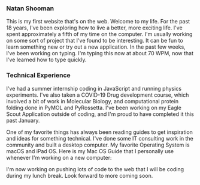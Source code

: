 ### Natan Shooman
This is my first website that's on the web. Welcome to my life. For the past 18 years, I've been exploring how to live a better, more exciting life.
I've spent approximately a fifth of my time on the computer. I'm usually working on some sort of project that I've found to be interesting. It can be fun to learn something new or try out a new application. In the past few weeks, I've been working on typing. I'm typing this now at about 70 WPM, now that I've learned how to type quickly. 

### Technical Experience

I've had a summer internship coding in JavaScript and running physics experiments. I've also taken a COVID-19 Drug development course, which involved a bit of work in Molecular Biology, and computational protein folding done in PyMOL and PyRossetta. 
I've been working on my Eagle Scout Application outside of coding, and I'm proud to have completed it this past January. 

One of my favorite things has always been reading guides to get inspiration and ideas for something technical. I've done some IT consulting work in the community and built a desktop computer. My favorite Operating System is macOS and iPad OS. Here is my Mac OS Guide that I personally use whenever I'm working on a new computer: 

I'm now working on pushing lots of code to the web that I will be coding during my lunch break. 
Look forward to more coming soon. 



